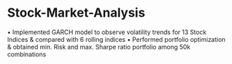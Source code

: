 # Stock-Market-Analysis
•	Implemented GARCH model to observe volatility trends for 13 Stock Indices & compared with 6 rolling indices 
•	Performed portfolio optimization & obtained min. Risk and max. Sharpe ratio portfolio among 50k combinations

